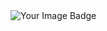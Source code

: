 <HTML>
<img src="https://tryhackme-badges.s3.amazonaws.com/Ahmed.0te1n.png" alt="Your Image Badge" />
</HTML>
